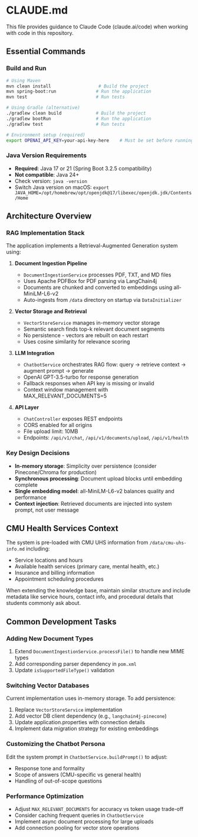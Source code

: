 # CLAUDE.md

This file provides guidance to Claude Code (claude.ai/code) when working with code in this repository.

## Essential Commands

### Build and Run
```bash
# Using Maven
mvn clean install                  # Build the project
mvn spring-boot:run               # Run the application
mvn test                          # Run tests

# Using Gradle (alternative)
./gradlew clean build             # Build the project
./gradlew bootRun                 # Run the application
./gradlew test                    # Run tests

# Environment setup (required)
export OPENAI_API_KEY=your-api-key-here    # Must be set before running
```

### Java Version Requirements
- **Required**: Java 17 or 21 (Spring Boot 3.2.5 compatibility)
- **Not compatible**: Java 24+
- Check version: `java -version`
- Switch Java version on macOS: `export JAVA_HOME=/opt/homebrew/opt/openjdk@17/libexec/openjdk.jdk/Contents/Home`

## Architecture Overview

### RAG Implementation Stack
The application implements a Retrieval-Augmented Generation system using:

1. **Document Ingestion Pipeline**
   - `DocumentIngestionService` processes PDF, TXT, and MD files
   - Uses Apache PDFBox for PDF parsing via LangChain4j
   - Documents are chunked and converted to embeddings using all-MiniLM-L6-v2
   - Auto-ingests from `/data` directory on startup via `DataInitializer`

2. **Vector Storage and Retrieval**
   - `VectorStoreService` manages in-memory vector storage
   - Semantic search finds top-k relevant document segments
   - No persistence - vectors are rebuilt on each restart
   - Uses cosine similarity for relevance scoring

3. **LLM Integration**
   - `ChatbotService` orchestrates RAG flow: query → retrieve context → augment prompt → generate
   - OpenAI GPT-3.5-turbo for response generation
   - Fallback responses when API key is missing or invalid
   - Context window management with MAX_RELEVANT_DOCUMENTS=5

4. **API Layer**
   - `ChatController` exposes REST endpoints
   - CORS enabled for all origins
   - File upload limit: 10MB
   - Endpoints: `/api/v1/chat`, `/api/v1/documents/upload`, `/api/v1/health`

### Key Design Decisions
- **In-memory storage**: Simplicity over persistence (consider Pinecone/Chroma for production)
- **Synchronous processing**: Document upload blocks until embedding complete
- **Single embedding model**: all-MiniLM-L6-v2 balances quality and performance
- **Context injection**: Retrieved documents are injected into system prompt, not user message

## CMU Health Services Context
The system is pre-loaded with CMU UHS information from `/data/cmu-uhs-info.md` including:
- Service locations and hours
- Available health services (primary care, mental health, etc.)
- Insurance and billing information
- Appointment scheduling procedures

When extending the knowledge base, maintain similar structure and include metadata like service hours, contact info, and procedural details that students commonly ask about.

## Common Development Tasks

### Adding New Document Types
1. Extend `DocumentIngestionService.processFile()` to handle new MIME types
2. Add corresponding parser dependency in `pom.xml`
3. Update `isSupportedFileType()` validation

### Switching Vector Databases
Current implementation uses in-memory storage. To add persistence:
1. Replace `VectorStoreService` implementation
2. Add vector DB client dependency (e.g., `langchain4j-pinecone`)
3. Update application.properties with connection details
4. Implement data migration strategy for existing embeddings

### Customizing the Chatbot Persona
Edit the system prompt in `ChatbotService.buildPrompt()` to adjust:
- Response tone and formality
- Scope of answers (CMU-specific vs general health)
- Handling of out-of-scope questions

### Performance Optimization
- Adjust `MAX_RELEVANT_DOCUMENTS` for accuracy vs token usage trade-off
- Consider caching frequent queries in `ChatbotService`
- Implement async document processing for large uploads
- Add connection pooling for vector store operations